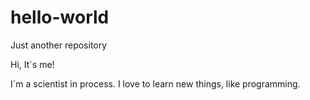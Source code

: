 # hello-world
Just another repository

Hi, It´s me!

I´m a scientist in process. I love to learn new things, like programming.
